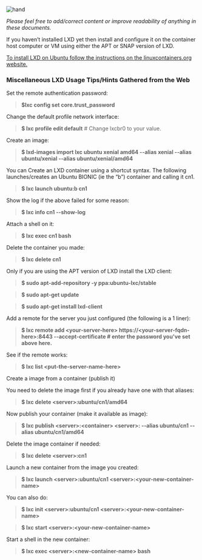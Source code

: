 ![hand](https://user-images.githubusercontent.com/1682855/48437763-41ac2200-e750-11e8-985a-3958d99e40ee.png)

*Please feel free to add/correct content or improve readability of anything in these documents.*

If you haven’t installed LXD yet then install and configure it on the container host computer or VM using either the APT or SNAP version of LXD.

[To install LXD on Ubuntu follow the instructions on the linuxcontainers.org website.](https://linuxcontainers.org/lxd/getting-started-cli/)

### Miscellaneous LXD Usage Tips/Hints Gathered from the Web 

Set the remote authentication password:

> **$lxc config set core.trust_password**

Change the default profile network interface:

> **$ lxc profile edit default**                # Change lxcbr0 to your value.

Create an image:

> **$ lxd-images import lxc ubuntu xenial amd64 --alias xenial --alias ubuntu/xenial --alias ubuntu/xenial/amd64**

You can Create an LXD container using a shortcut syntax. The following launches/creates an Ubuntu BIONIC (ie the “b”) container and calling it cn1.

> **$ lxc launch ubuntu:b cn1**

Show the log if the above failed for some reason:

> **$ lxc info cn1 --show-log**

Attach a shell on it:

> **$ lxc exec cn1 bash**

Delete the container you made:

> **$ lxc delete cn1**
 
Only if you are using the APT version of LXD install the LXD client:

> **$ sudo apt-add-repository -y ppa:ubuntu-lxc/stable**

> **$ sudo apt-get update**

> **$ sudo apt-get install lxd-client**

Add a remote for the server you just configured (the following is a 1 liner):

> **$ lxc remote add \<your-server-here\> https:\/\/\<your-server-fqdn-here\>:8443 --accept-certificate   # enter the password you've set above here.**

See if the remote works:

> **$ lxc list \<put-the-server-name-here\>**

Create a image from a container (publish it)

You need to delete the image first if you already have one with that aliases:

> **$ lxc delete \<server\>:ubuntu\/cn1\/amd64**

Now publish your container (make it available as image):

> **$ lxc publish \<server\>:\<container\> \<server\>: --alias ubuntu/cn1 --alias ubuntu/cn1/amd64**

Delete the image container if needed:

> **$ lxc delete \<server\>:cn1**

Launch a new container from the image you created:

> **$ lxc launch \<server>\:ubuntu/cn1 \<server\>:\<your-new-container-name\>**
  
You can also do:

> **$ lxc init \<server\>:ubuntu/cn1 \<server\>:\<your-new-container-name\>**
  
> **$ lxc start \<server\>:\<your-new-container-name\>**
  
Start a shell in the new container:

> **$ lxc exec \<server\>:\<new-container-name\> bash**
